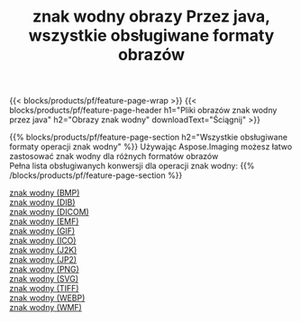 ﻿---
title: znak wodny obrazy Przez java, wszystkie obsługiwane formaty obrazów 
weight: 3920
url: /pl/java/watermark 
lang: pl
langdirlevel: 2
locales: zh-hans,ja,it,ru,de,es,fr,nl,id,lt,pl,pt,vi,tr,ko,zh-hant,ar,hi,th,sv,cs,uk,he
description: Używając Aspose.Imaging możesz łatwo znak wodny obrazy Via java
---

{{< blocks/products/pf/feature-page-wrap >}}
{{< blocks/products/pf/feature-page-header h1="Pliki obrazów znak wodny przez java" h2="Obrazy znak wodny" downloadText="Ściągnij" >}}


{{% blocks/products/pf/feature-page-section  h2="Wszystkie obsługiwane formaty operacji znak wodny" %}}
Używając Aspose.Imaging możesz łatwo zastosować znak wodny dla różnych formatów obrazów
<br/>
Pełna lista obsługiwanych konwersji dla operacji znak wodny:
{{% /blocks/products/pf/feature-page-section %}}
<div class="container-fluid productfamilypage bg-gray">
    <div class="convertypes bg-gray agp-content section">
        <div class="container">
		<div class="row other-converters">
		    <div class='col-md-2 other-converter remove-lp remove-rp'><a href="/imaging/pl/java/watermark/bmp" >znak wodny (BMP)</a></div><div class='col-md-2 other-converter remove-lp remove-rp'><a href="/imaging/pl/java/watermark/dib" >znak wodny (DIB)</a></div><div class='col-md-2 other-converter remove-lp remove-rp'><a href="/imaging/pl/java/watermark/dicom" >znak wodny (DICOM)</a></div><div class='col-md-2 other-converter remove-lp remove-rp'><a href="/imaging/pl/java/watermark/emf" >znak wodny (EMF)</a></div><div class='col-md-2 other-converter remove-lp remove-rp'><a href="/imaging/pl/java/watermark/gif" >znak wodny (GIF)</a></div><div class='col-md-2 other-converter remove-lp remove-rp'><a href="/imaging/pl/java/watermark/ico" >znak wodny (ICO)</a></div><div class='col-md-2 other-converter remove-lp remove-rp'><a href="/imaging/pl/java/watermark/j2k" >znak wodny (J2K)</a></div><div class='col-md-2 other-converter remove-lp remove-rp'><a href="/imaging/pl/java/watermark/jp2" >znak wodny (JP2)</a></div><div class='col-md-2 other-converter remove-lp remove-rp'><a href="/imaging/pl/java/watermark/png" >znak wodny (PNG)</a></div><div class='col-md-2 other-converter remove-lp remove-rp'><a href="/imaging/pl/java/watermark/svg" >znak wodny (SVG)</a></div><div class='col-md-2 other-converter remove-lp remove-rp'><a href="/imaging/pl/java/watermark/tiff" >znak wodny (TIFF)</a></div><div class='col-md-2 other-converter remove-lp remove-rp'><a href="/imaging/pl/java/watermark/webp" >znak wodny (WEBP)</a></div><div class='col-md-2 other-converter remove-lp remove-rp'><a href="/imaging/pl/java/watermark/wmf" >znak wodny (WMF)</a></div>
                </div>
        </div>
    </div>
</div>
<br/>
